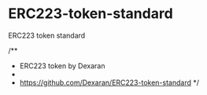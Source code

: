 # ERC223-token-standard
ERC223 token standard


/**
 * ERC223 token by Dexaran
 *
 * https://github.com/Dexaran/ERC223-token-standard
 */
